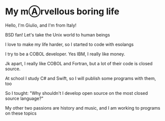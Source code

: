 <h1>My mⒶrvellous boring life</h1>
<p>Hello, I'm Giulio, and I'm from Italy!</p>
<p>BSD fan! Let's take the Unix world to human beings</p>
<p>I love to make my life harder, so I started to code with esolangs</p>
<p>I try to be a COBOL developer. Yes IBM, I really like money.</p>
<p>Jk apart, I really like COBOL and Fortran, but a lot of their code is closed source.</p>
<p>At school I study C# and Swift, so I will publish some programs with them, too</p>
<p>So I tought: "Why shouldn't I develop open source on the most closed source language?"</p>
<p>My other two passions are history and music, and I am working to programs on these topics</p>
